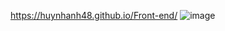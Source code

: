 https://huynhanh48.github.io/Front-end/
![image](https://github.com/user-attachments/assets/eaed4772-cb72-46da-a9de-7004a0772e9d)
